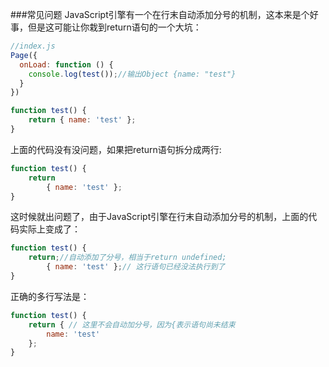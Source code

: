 ###常见问题
JavaScript引擎有一个在行末自动添加分号的机制，这本来是个好事，但是这可能让你栽到return语句的一个大坑：
```js
//index.js
Page({
  onLoad: function () {
    console.log(test());//输出Object {name: "test"}
  }
})

function test() {
    return { name: 'test' };
}

```
上面的代码没有没问题，如果把return语句拆分成两行:
```js
function test() {
    return 
        { name: 'test' };
}
```
这时候就出问题了，由于JavaScript引擎在行末自动添加分号的机制，上面的代码实际上变成了：
```js
function test() {
    return;//自动添加了分号，相当于return undefined;
        { name: 'test' };// 这行语句已经没法执行到了
}
```
正确的多行写法是：
```js
function test() {
    return { // 这里不会自动加分号，因为{表示语句尚未结束
        name: 'test'
    };
}
```